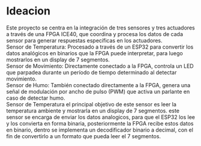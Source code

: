 # Ideacion  

Este proyecto se centra en la integración de tres sensores y tres actuadores a través de una FPGA ICE40, que coordina y procesa los datos de cada sensor para generar respuestas específicas en los actuadores.  
Sensor de Temperatura: Procesado a través de un ESP32 para convertir los datos analógicos en binarios que la FPGA puede interpretar, para luego mostrarlos en un display de 7 segmentos.  
Sensor de Movimiento: Directamente conectado a la FPGA, controla un LED que parpadea durante un período de tiempo determinado al detectar movimiento.  
Sensor de Humo: También conectado directamente a la FPGA, genera una señal de modulación por ancho de pulso (PWM) que activa un parlante en caso de detectar humo.    
Sensor de Temperatura  el principal objetivo de este sensor es leer la temperatura ambiente y mostrarla en un display de 7 segmentos. este sensor se encarga de enviar los datos analogicos, para que el ESP32 los lee y los convierta en forma binaria, posteriormente la FPGA recibe estos datos en binario, dentro se implementa un decodificador binario a decimal, con el fin de convertirlo a un formato que pueda leer el 7 segmentos.  



